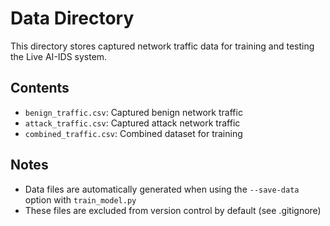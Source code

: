 # Data Directory

This directory stores captured network traffic data for training and testing the Live AI-IDS system.

## Contents

- `benign_traffic.csv`: Captured benign network traffic
- `attack_traffic.csv`: Captured attack network traffic
- `combined_traffic.csv`: Combined dataset for training

## Notes

- Data files are automatically generated when using the `--save-data` option with `train_model.py`
- These files are excluded from version control by default (see .gitignore)
